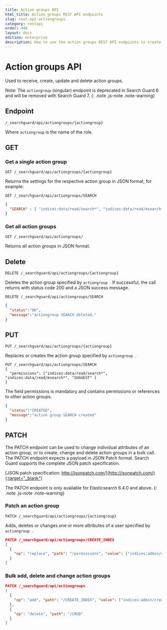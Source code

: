 ```yaml
---
title: Action groups API
html_title: Action groups REST API endpoints
slug: rest-api-actiongroups
category: restapi
order: 440
layout: docs
edition: enterprise
description: How to use the action groups REST API endpoints to create, edit and delte Search Guard action groups.
---
```

<!---
Copryight 2018 floragunn GmbH
-->

# Action groups API

Used to receive, create, update and delete action groups.

Note: The `actiongroup` (singular) endpoint is deprecated in Search Guard 6 and will be removed with Search Guard 7.
{: .note .js-note .note-warning}

## Endpoint

```
/_searchguard/api/actiongroups/{actiongroup}
```
Where `actiongroup` is the name of the role.

## GET

### Get a single action group

```
GET /_searchguard/api/actiongroups/{actiongroup}
```
Returns the settings for the respective action group in JSON format, for example:

```
GET /_searchguard/api/actiongroups/SEARCH
```
```json
{
  "SEARCH" : [ "indices:data/read/search*", "indices:data/read/msearch*", "SUGGEST" ]
}
```

### Get all action groups

```
GET /_searchguard/api/actiongroups/
```


Returns all action groups in JSON format.

## Delete

```
DELETE /_searchguard/api/actiongroups/{actiongroup}
```

Deletes the action group specified by `actiongroup `. If successful, the call returns with status code 200 and a JSON success message.

```
DELETE /_searchguard/api/actiongroups/SEARCH
```
```json
{
  "status":"OK",
  "message":"actiongroup SEARCH deleted."
}
```

## PUT

```
PUT /_searchguard/api/actiongroups/{actiongroup}
```

Replaces or creates the action group specified by `actiongroup `.

```
PUT /_searchguard/api/actiongroups/SEARCH
{
  "permissions": ["indices:data/read/search*", "indices:data/read/msearch*", "SUGGEST" ]
}
```
The field permissions is mandatory and contains permissions or references to other action groups.

```json
{
  "status":"CREATED",
  "message":"action group SEARCH created"
}
```

## PATCH

The PATCH endpoint can be used to change individual attributes of an action group, or to create, change and delete action groups in a bulk call. The PATCH endpoint expects a payload in JSON Patch format. Search Guard supports the complete JSON patch specification.

[JSON patch specification: http://jsonpatch.com/](http://jsonpatch.com/){:target="_blank"}

The PATCH endpoint is only available for Elasticsearch 6.4.0 and above.
{: .note .js-note .note-warning}

### Patch an action group

```
PATCH /_searchguard/api/actiongroups/{actiongroup}
```

Adds, deletes or changes one or more attributes of a user specified by `actiongroup `.

```json
PATCH /_searchguard/api/actiongroups/CREATE_INDEX
[ 
  { 
    "op": "replace", "path": "/permissions", "value": ["indices:admin/create", "indices:admin/mapping/put"] 
  }
]
```

### Bulk add, delete and change action groups

```json
PATCH /_searchguard/api/actiongroups
[ 
  { 
    "op": "add", "path": "/CREATE_INDEX", "value": ["indices:admin/create", "indices:admin/mapping/put"] 
  },
  { 
    "op": "delete", "path": "/CRUD"
  }
]
```

